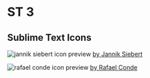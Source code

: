 ST 3
====




Sublime Text Icons
------------------

![jannik siebert icon preview](https://d13yacurqjgara.cloudfront.net/users/305998/screenshots/1827862/post5.png)
[by Jannik Siebert](https://dribbble.com/shots/1827862-Yosemite-Sublime-Text-Icon?list=users)

![rafael conde icon preview](https://d13yacurqjgara.cloudfront.net/users/296458/screenshots/1582459/dribbble_shot.png)
[by Rafael Conde](https://dribbble.com/shots/1582459-Sublime-Text-Icon-for-Yosemite)